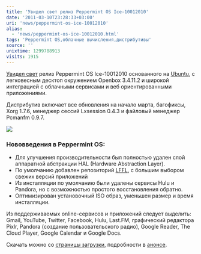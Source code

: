 ```yaml
---
title: 'Увидел свет релиз Peppermint OS Ice-10012010'
date: '2011-03-10T23:28:33+03:00'
uri: 'news/peppermint-os-ice-10012010'
alias: 
  - 'news/peppermint-os-ice-10012010.html'
tags: 'Peppermint OS,облачные вычисления,дистрибутивы'
source: ''
unixtime: 1299788913
visits: 1915
---
```

[Увидел свет](http://peppermintos.com/download/) релиз Peppermint OS Ice-10012010 основанного на [Ubuntu](ubuntu/), с легковесным десктоп окружением Openbox 3.4.11.2 и широкой интеграцией с облачными сервисами и веб ориентированными приложениями.

Дистрибутив включает все обновления на начало марта, багофиксы, Xorg 1.7.6, менеджер сессий Lxsession 0.4.3 и файловый менеджер Pcmanfm 0.9.7.

![](img/2011/03/10/23-00/office-menu.jpg)

### Нововведения в Peppermint OS:

*   Для улучшения производительности был полностью удален слой аппаратной абстракции HAL (Hardware Abstraction Layer).
*   По умолчанию добавлен репозиторий [LFFL](https://launchpad.net/~ferramroberto/+archive/linuxfreedomlucid), с большим выбором свежих версий приложений
*   Из инсталляции по умолчанию были удалены сервисы Hulu и Pandora, но с возможностью простого восстановления обратно.
*   Оптимизирован установочный ISO образ, уменьшен размер и время инсталляции.

Из поддерживаемых online-сервисов и приложений следует выделить: Gmail, YouTube, Twitter, Facebook, Hulu, Last.FM, графический редактора Pixlr, Pandora (создание пользовательского радио), Google Reader, The Cloud Player, Google Calendar и Google Docs.

Скачать можно со [страницы загрузки](http://peppermintos.com/download/), подробности в [анонсе](http://peppermintos.com/download/).
